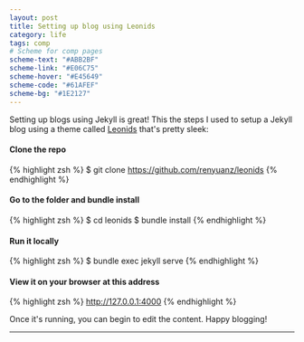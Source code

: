 ```yaml
---
layout: post
title: Setting up blog using Leonids
category: life
tags: comp
# Scheme for comp pages
scheme-text: "#ABB2BF"
scheme-link: "#E06C75"
scheme-hover: "#E45649"
scheme-code: "#61AFEF"
scheme-bg: "#1E2127"
---
```


Setting up blogs using Jekyll is great!
This the steps I used to setup a Jekyll blog using a theme called [Leonids](https://github.com/renyuanz/leonids/) that's pretty sleek:

#### Clone the repo
{% highlight zsh %}
$ git clone https://github.com/renyuanz/leonids
{% endhighlight %}

#### Go to the folder and bundle install
{% highlight zsh %}
$ cd leonids
$ bundle install
{% endhighlight %}

#### Run it locally
{% highlight zsh %}
$ bundle exec jekyll serve
{% endhighlight %}

#### View it on your browser at this address
{% highlight zsh %}
http://127.0.0.1:4000
{% endhighlight %}

Once it's running, you can begin to edit the content.
Happy blogging!

---
